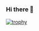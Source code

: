 ### Hi there 👋

[![trophy](https://github-profile-trophy.vercel.app/?username=MaevaWolff)](https://github.com/ryo-ma/github-profile-trophy)
